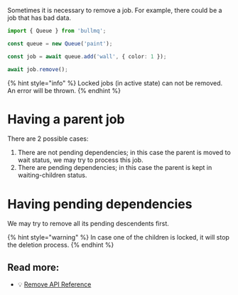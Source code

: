 Sometimes it is necessary to remove a job. For example, there could be a job that has bad data.

```typescript
import { Queue } from 'bullmq';

const queue = new Queue('paint');

const job = await queue.add('wall', { color: 1 });

await job.remove();
```

{% hint style="info" %}
Locked jobs (in active state) can not be removed. An error will be thrown.
{% endhint %}

# Having a parent job

There are 2 possible cases:

1. There are not pending dependencies; in this case the parent is moved to wait status, we may try to process this job.
2. There are pending dependencies; in this case the parent is kept in waiting-children status.

# Having pending dependencies

We may try to remove all its pending descendents first.

{% hint style="warning" %}
In case one of the children is locked, it will stop the deletion process.
{% endhint %}

## Read more:

- 💡 [Remove API Reference](https://api.docs.bullmq.io/classes/Job.html#remove)
